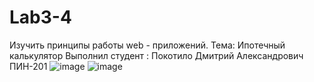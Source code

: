 # Lab3-4
Изучить принципы работы web - приложений.
Тема:
Ипотечный калькулятор
Выполнил студент :
Покотило Дмитрий Александрович ПИН-201
![image](https://github.com/supertaco40/Lab3-4/assets/106879476/29a5e293-c3d6-4db4-aa54-378672cf94c2)
![image](https://github.com/supertaco40/Lab3-4/assets/106879476/04782e78-be8f-4704-a89b-6808ca0af96a)
